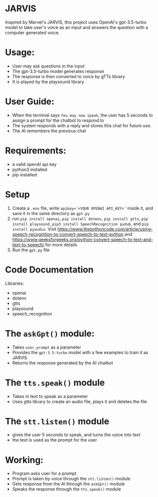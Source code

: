 # JARVIS
Inspired by Marvel's JARVIS, this project uses OpenAI's gpt-3.5-turbo model to take user's voice as an input and answers the question with a computer generated voice.

# Usage:
- User may ask questions in the input
- The gpt-3.5-turbo model generates response
- The response is then converted to voice by gTTs library
- It is played by the playsound library

# User Guide:
- When the terminal says `You may now speak`, the user has 5 seconds to assign a prompt for the chatbot to respond to
- The system responds with a reply and stores this chat for future use.
- The AI remembers the previous chat

# Requirements: 
- a valid openAI api key
- python3 installed
- pip installed
# Setup
1. Create a `.env` file, write `apikey='<YOUR OPENAI API_KEY>'` inside it, and save it in the same directory as `gpt.py`
2. run `pip install openai`, `pip install dotenv`, `pip install gtts`, `pip install playsound`, `pip3 install SpeechRecognition pydub`, and `pip install pyaudio`. Visit https://www.thepythoncode.com/article/using-speech-recognition-to-convert-speech-to-text-python  and https://www.geeksforgeeks.org/python-convert-speech-to-text-and-text-to-speech/ for more details
3. Run the `gpt.py` file

# Code Documentation
Libraries:
- openai
- dotenv
- gtts
- playsound
- speech_recognition

# The `askGpt()` module:
- Takes `user_prompt` as a parameter
- Provides the `gpt-3.5-turbo` model with a few examples to train it as JARVIS
- Returns the response generated by the AI chatbot

# The `tts.speak()` module
- Takes in text to speak as a parameter
- Uses gtts library to create an audio file, plays it and deletes the file

# The `stt.listen()` module
- gives the user 5 seconds to speak, and turns the voice into text
- the text is used as the prompt for the user

# Working:
- Program asks user for a prompt
- Prompt is taken by voice through the `stt.listen()` module
- Gets response from the AI through the `askGpt()` module
- Speaks the response through the `tts.speak()` module